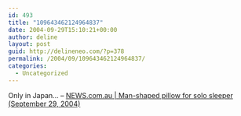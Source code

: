 ```yaml
---
id: 493
title: "109643462124964837"
date: 2004-09-29T15:10:21+00:00
author: deline
layout: post
guid: http://delineneo.com/?p=378
permalink: /2004/09/109643462124964837/
categories:
  - Uncategorized
---
```

Only in Japan&#8230; &#8211; [NEWS.com.au | Man-shaped pillow for solo sleeper (September 29, 2004)](http://www.news.com.au/common/story_page/0,4057,10917596%255E1702,00.html)